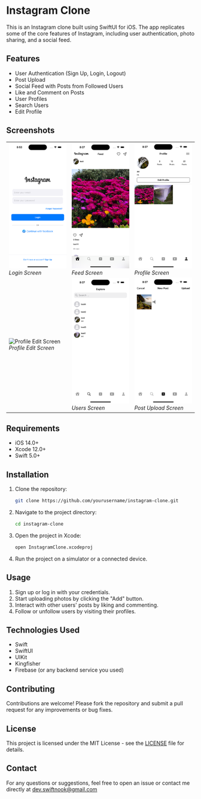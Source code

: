 # Instagram Clone

This is an Instagram clone built using SwiftUI for iOS. The app replicates some of the core features of Instagram, including user authentication, photo sharing, and a social feed.

## Features

- User Authentication (Sign Up, Login, Logout)
- Post Upload 
- Social Feed with Posts from Followed Users
- Like and Comment on Posts
- User Profiles
- Search Users
- Edit Profile

## Screenshots

<table>
  <tr>
    <td>
      <img src="./Instagram/ScreenShots/login.png" alt="Login Screen" width="200"/>
      <br>
      <em>Login Screen</em>
    </td>
    <td>
      <img src="./Instagram/ScreenShots/feed.png" alt="Feed Screen" width="200"/>
      <br>
      <em>Feed Screen</em>
    </td>
    <td>
      <img src="./Instagram/ScreenShots/profile.png" alt="Profile Screen" width="200"/>
      <br>
      <em>Profile Screen</em>
    </td>
  </tr>
  <tr>
    <td>
      <img src="./Instagram/ScreenShots/profile_edit.png" alt="Profile Edit Screen" width="200"/>
      <br>
      <em>Profile Edit Screen</em>
    </td>
    <td>
      <img src="./Instagram/ScreenShots/users.png" alt="Users Screen" width="200"/>
      <br>
      <em>Users Screen</em>
    </td>
    <td>
      <img src="./Instagram/ScreenShots/upload.png" alt="Post Upload Screen" width="200"/>
      <br>
      <em>Post Upload Screen</em>
    </td>
  </tr>
</table>

## Requirements

- iOS 14.0+
- Xcode 12.0+
- Swift 5.0+

## Installation

1. Clone the repository:
    ```bash
    git clone https://github.com/yourusername/instagram-clone.git
    ```
2. Navigate to the project directory:
    ```bash
    cd instagram-clone
    ```
3. Open the project in Xcode:
    ```bash
    open InstagramClone.xcodeproj
    ```
4. Run the project on a simulator or a connected device.

## Usage

1. Sign up or log in with your credentials.
2. Start uploading photos by clicking the "Add" button.
3. Interact with other users' posts by liking and commenting.
4. Follow or unfollow users by visiting their profiles.

## Technologies Used

- Swift
- SwiftUI
- UIKit
- Kingfisher
- Firebase (or any backend service you used)
  

## Contributing

Contributions are welcome! Please fork the repository and submit a pull request for any improvements or bug fixes.

## License

This project is licensed under the MIT License - see the [LICENSE](LICENSE) file for details.

## Contact

For any questions or suggestions, feel free to open an issue or contact me directly at dev.swiftnook@gmail.com
